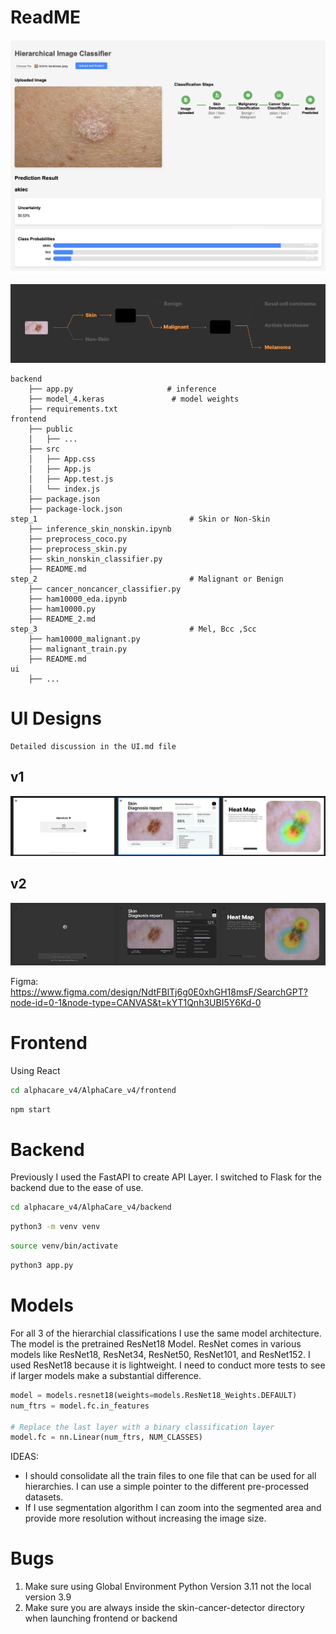 # ReadME

![](ui/ui_stepper.png)

![](ui/hierarchy.png)

```
backend
    ├── app.py                     # inference
    ├── model_4.keras               # model weights
    ├── requirements.txt
frontend
    ├── public
    │   ├── ...
    ├── src
    │   ├── App.css 
    │   ├── App.js
    │   ├── App.test.js
    │   └── index.js
    ├── package.json
    ├── package-lock.json
step_1                                  # Skin or Non-Skin
    ├── inference_skin_nonskin.ipynb               
    ├── preprocess_coco.py          
    ├── preprocess_skin.py
    ├── skin_nonskin_classifier.py
    ├── README.md
step_2                                  # Malignant or Benign
    ├── cancer_noncancer_classifier.py              
    ├── ham10000_eda.ipynb          
    ├── ham10000.py
    ├── README_2.md
step_3                                  # Mel, Bcc ,Scc
    ├── ham10000_malignant.py              
    ├── malignant_train.py         
    ├── README.md
ui
    ├── ...                     
```



# UI Designs

```
Detailed discussion in the UI.md file
```

## v1
![ui](ui/ui_v1.png)

## v2

![ui](ui/ui_v2.png)


Figma: https://www.figma.com/design/NdtFBlTj6g0E0xhGH18msF/SearchGPT?node-id=0-1&node-type=CANVAS&t=kYT1Qnh3UBI5Y6Kd-0 


# Frontend 
Using React 

```bash
cd alphacare_v4/AlphaCare_v4/frontend
```

```bash
npm start
```

# Backend
Previously I used the FastAPI to create API Layer. I switched to Flask for the backend due to the ease of use. 

```bash
cd alphacare_v4/AlphaCare_v4/backend 
```
```bash
python3 -m venv venv
```
```bash
source venv/bin/activate
```

```bash
python3 app.py
```

# Models
For all 3 of the hierarchial classifications I use the same model architecture. The model is the pretrained ResNet18 Model. ResNet comes in various models like ResNet18, ResNet34, ResNet50, ResNet101, and ResNet152. I used ResNet18 because it is lightweight. I need to conduct more tests to see if larger models make a substantial difference. 


```python
model = models.resnet18(weights=models.ResNet18_Weights.DEFAULT)
num_ftrs = model.fc.in_features

# Replace the last layer with a binary classification layer
model.fc = nn.Linear(num_ftrs, NUM_CLASSES)
```

IDEAS: 
- I should consolidate all the train files to one file that can be used for all hierarchies. I can use a simple pointer to the different pre-processed datasets.
- If I use segmentation algorithm I can zoom into the segmented area and provide more resolution without increasing the image size.

# Bugs
1. Make sure using Global Environment Python Version 3.11 not the local version 3.9
2. Make sure you are always inside the skin-cancer-detector directory when launching frontend or backend